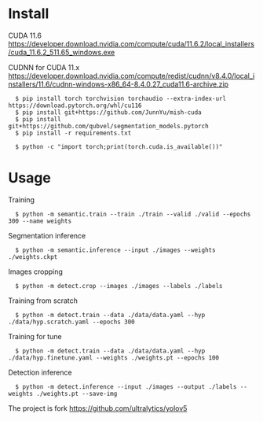


# Install

CUDA 11.6
https://developer.download.nvidia.com/compute/cuda/11.6.2/local_installers/cuda_11.6.2_511.65_windows.exe

CUDNN for CUDA 11.x
https://developer.download.nvidia.com/compute/redist/cudnn/v8.4.0/local_installers/11.6/cudnn-windows-x86_64-8.4.0.27_cuda11.6-archive.zip

```
  $ pip install torch torchvision torchaudio --extra-index-url https://download.pytorch.org/whl/cu116
  $ pip install git+https://github.com/JunnYu/mish-cuda
  $ pip install git+https://github.com/qubvel/segmentation_models.pytorch
  $ pip install -r requirements.txt

  $ python -c "import torch;print(torch.cuda.is_available())"
```
# Usage
  Training
  ```
    $ python -m semantic.train --train ./train --valid ./valid --epochs 300 --name weights
  ```
  Segmentation inference
  ```
    $ python -m semantic.inference --input ./images --weights ./weights.ckpt
  ```
  Images cropping
  ```
    $ python -m detect.crop --images ./images --labels ./labels
  ```
  Training from scratch
  ```
    $ python -m detect.train --data ./data/data.yaml --hyp ./data/hyp.scratch.yaml --epochs 300
  ```
  Training for tune
  ```
    $ python -m detect.train --data ./data/data.yaml --hyp ./data/hyp.finetune.yaml --weights ./weights.pt --epochs 100
  ```
  Detection inference
  ```
    $ python -m detect.inference --input ./images --output ./labels --weights ./weights.pt --save-img
  ```

The project is fork https://github.com/ultralytics/yolov5
